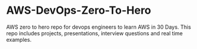# AWS-DevOps-Zero-To-Hero
AWS zero to hero repo for devops engineers to learn AWS in 30 Days. This repo includes projects, presentations, interview questions and real time examples.
